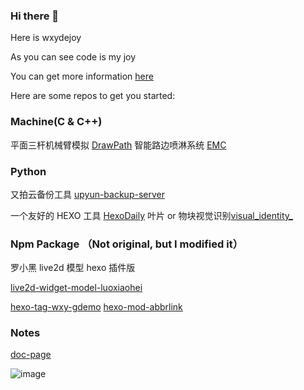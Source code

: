 ### Hi there 👋

Here is wxydejoy

As you can see code is my joy

You can get more information  [here](https://c.undf.top)

Here are some repos to get you started:

### Machine(C & C++)

   平面三杆机械臂模拟 [DrawPath](https://github.com/wxydejoy/DrawPath)
   智能路边喷淋系统 [EMC](https://github.com/wxydejoy/EMC)

### Python
   又拍云备份工具 [upyun-backup-server ](https://github.com/wxydejoy/upyun-backup-server) 

   一个友好的 HEXO 工具 [HexoDaily](https://github.com/wxydejoy/HexoDaily)
   叶片 or 物块视觉识别[visual_identity_](https://github.com/wxydejoy/visual_identity_)

### Npm Package （Not original, but I modified it）

   罗小黑 live2d 模型 hexo 插件版

   [live2d-widget-model-luoxiaohei](https://www.npmjs.com/package/live2d-widget-model-luoxiaohei)

   [hexo-tag-wxy-gdemo](https://www.npmjs.com/package/hexo-tag-wxy-gdemo)
   [hexo-mod-abbrlink](https://www.npmjs.com/package/hexo-mod-abbrlink)

### Notes
   [doc-page](https://github.com/wxydejoy/doc-page)

![image](https://user-images.githubusercontent.com/81625961/147847117-9bfd11e5-21c8-4f69-9af2-59511a2cc1b7.png)

